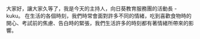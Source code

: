 大家好，讓大家久等了，我是今天的主持人，向日葵教育服務團的活動長 - kuku。
在生活的各個時刻，我們時常會面對許多不同的情緒，吃到喜歡食物時的開心、考試前的焦慮、告白時的緊張，我們生活許多的時刻都有著情緒所帶來的影響。